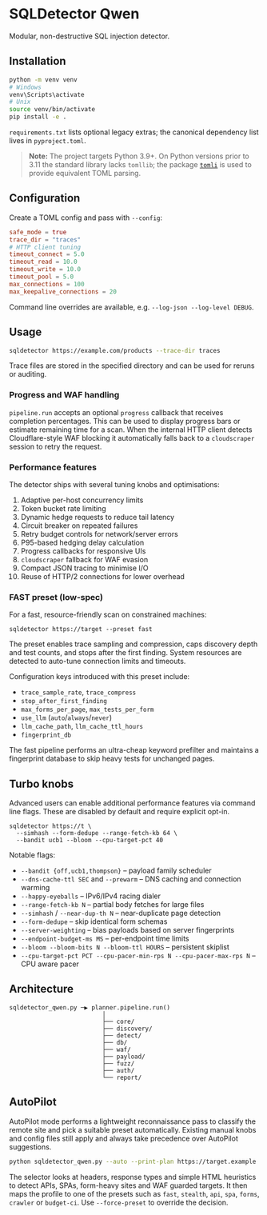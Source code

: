 # SQLDetector Qwen

Modular, non-destructive SQL injection detector.

## Installation

```bash
python -m venv venv
# Windows
venv\Scripts\activate
# Unix
source venv/bin/activate
pip install -e .
```

`requirements.txt` lists optional legacy extras; the canonical dependency list lives in `pyproject.toml`.


> **Note:** The project targets Python 3.9+. On Python versions prior to
> 3.11 the standard library lacks `tomllib`; the package
> [`tomli`](https://pypi.org/project/tomli/) is used to provide equivalent TOML
> parsing.

## Configuration


Create a TOML config and pass with `--config`:

```toml
safe_mode = true
trace_dir = "traces"
# HTTP client tuning
timeout_connect = 5.0
timeout_read = 10.0
timeout_write = 10.0
timeout_pool = 5.0
max_connections = 100
max_keepalive_connections = 20
```

Command line overrides are available, e.g. `--log-json --log-level DEBUG`.

## Usage

```bash
sqldetector https://example.com/products --trace-dir traces
```

Trace files are stored in the specified directory and can be used for reruns or auditing.

### Progress and WAF handling

`pipeline.run` accepts an optional `progress` callback that receives completion
percentages.  This can be used to display progress bars or estimate remaining
time for a scan.  When the internal HTTP client detects Cloudflare-style WAF
blocking it automatically falls back to a `cloudscraper` session to retry the
request.

### Performance features

The detector ships with several tuning knobs and optimisations:

1. Adaptive per-host concurrency limits
2. Token bucket rate limiting
3. Dynamic hedge requests to reduce tail latency
4. Circuit breaker on repeated failures
5. Retry budget controls for network/server errors
6. P95-based hedging delay calculation
7. Progress callbacks for responsive UIs
8. `cloudscraper` fallback for WAF evasion
9. Compact JSON tracing to minimise I/O
10. Reuse of HTTP/2 connections for lower overhead

### FAST preset (low-spec)

For a fast, resource-friendly scan on constrained machines:

```
sqldetector https://target --preset fast
```

The preset enables trace sampling and compression, caps discovery depth and
test counts, and stops after the first finding. System resources are detected
to auto-tune connection limits and timeouts.

Configuration keys introduced with this preset include:

* `trace_sample_rate`, `trace_compress`
* `stop_after_first_finding`
* `max_forms_per_page`, `max_tests_per_form`
* `use_llm` (`auto`/`always`/`never`)
* `llm_cache_path`, `llm_cache_ttl_hours`
* `fingerprint_db`

The fast pipeline performs an ultra-cheap keyword prefilter and maintains a
fingerprint database to skip heavy tests for unchanged pages.

## Turbo knobs

Advanced users can enable additional performance features via command line
flags.  These are disabled by default and require explicit opt-in.

```
sqldetector https://t \
  --simhash --form-dedupe --range-fetch-kb 64 \
  --bandit ucb1 --bloom --cpu-target-pct 40
```

Notable flags:

* `--bandit {off,ucb1,thompson}` – payload family scheduler
* `--dns-cache-ttl SEC` and `--prewarm` – DNS caching and connection warming
* `--happy-eyeballs` – IPv6/IPv4 racing dialer
* `--range-fetch-kb N` – partial body fetches for large files
* `--simhash` / `--near-dup-th N` – near-duplicate page detection
* `--form-dedupe` – skip identical form schemas
* `--server-weighting` – bias payloads based on server fingerprints
* `--endpoint-budget-ms MS` – per-endpoint time limits
* `--bloom --bloom-bits N --bloom-ttl HOURS` – persistent skiplist
* `--cpu-target-pct PCT --cpu-pacer-min-rps N --cpu-pacer-max-rps N` – CPU aware pacer

## Architecture

```
sqldetector_qwen.py ─▶ planner.pipeline.run()
                          │
                          ├── core/
                          ├── discovery/
                          ├── detect/
                          ├── db/
                          ├── waf/
                          ├── payload/
                          ├── fuzz/
                          ├── auth/
                          └── report/
```

## AutoPilot

AutoPilot mode performs a lightweight reconnaissance pass to classify the
remote site and pick a suitable preset automatically. Existing manual
knobs and config files still apply and always take precedence over
AutoPilot suggestions.

```bash
python sqldetector_qwen.py --auto --print-plan https://target.example
```

The selector looks at headers, response types and simple HTML heuristics
to detect APIs, SPAs, form-heavy sites and WAF guarded targets. It then
maps the profile to one of the presets such as `fast`, `stealth`,
`api`, `spa`, `forms`, `crawler` or `budget-ci`.  Use `--force-preset` to
override the decision.
